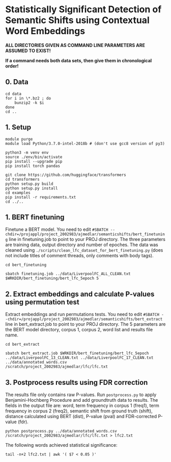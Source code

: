 # Statistically Significant Detection of Semantic Shifts using Contextual Word Embeddings

**ALL DIRECTORIES GIVEN AS COMMAND LINE PARAMETERS ARE ASSUMED TO EXIST!**  

**If a command needs both data sets, then give them in chronological order!**

## 0. Data

    cd data
    for i in \*.bz2 ; do 
        bunzip2 -k $i 
    done
    cd ..


## 1. Setup

    module purge
    module load Python/3.7.0-intel-2018b # (don't use gcc8 version of py3)  
  
    python3 -m venv env
    source ./env/bin/activate
    pip install --upgrade pip
    pip install torch pandas

    git clone https://github.com/huggingface/transformers
    cd transformers
    python setup.py build
    python setup.py install
    cd examples
    pip install -r requirements.txt
    cd ../..


## 1. BERT finetuning

Finetune a BERT model. You need to edit `#SBATCH --chdir=/projappl/project_2002983/ajmedlar/semanticshifts/bert_finetuning` line in finetuning.job to point to your PROJ directory. The three parameters are training data, output directory and number of epoches. The data was cleaned using `./scripts/clean_lfc_dataset_for_bert_finetuning.py` (does not include titles of comment threads, only comments with body tags).

    cd bert_finetuning

    sbatch finetuning.job ../data/LiverpoolFC_ALL_CLEAN.txt $WRKDIR/bert_finetuning/bert_lfc_5epoch 5

## 2. Extract embeddings and calculate P-values using permutation test

Extract embeddings and run permutations tests. You need to edit `#SBATCH --chdir=/projappl/project_2002983/ajmedlar/semanticshifts/bert_extract` line in bert\_extract.job to point to your PROJ directory. The 5 parameters are the BERT model directory, corpus 1, corpus 2, word list and results file name.

    cd bert_extract

    sbatch bert_extract.job $WRKDIR/bert_finetuning/bert_lfc_5epoch ../data/LiverpoolFC_13_CLEAN.txt ../data/LiverpoolFC_17_CLEAN.txt ../data/annotated_words.csv /scratch/project_2002983/ajmedlar/lfc/lfc.txt

## 3. Postprocess results using FDR correction

The results file only contains raw P-values. Run `postprocess.py` to apply Benjamini-Hochberg Procedure and add groundtruth data to results. The fields in the output file are: word, term frequency in corpus 1 (freq1), term frequency in corpus 2 (freq2), semantic shift from ground truth (shift), distance calculated using BERT (dist), P-value (pval) and FDR-corrected P-value (fdr).

    python postprocess.py ../data/annotated_words.csv /scratch/project_2002983/ajmedlar/lfc/lfc.txt > lfc2.txt

The following words achieved statistical significance:

    tail -n+2 lfc2.txt | awk '( $7 < 0.05 )'

